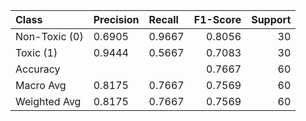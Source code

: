 | Class         | Precision   | Recall   |   F1-Score |   Support |
|:--------------|:------------|:---------|-----------:|----------:|
| Non-Toxic (0) | 0.6905      | 0.9667   |     0.8056 |        30 |
| Toxic (1)     | 0.9444      | 0.5667   |     0.7083 |        30 |
| Accuracy      |             |          |     0.7667 |        60 |
| Macro Avg     | 0.8175      | 0.7667   |     0.7569 |        60 |
| Weighted Avg  | 0.8175      | 0.7667   |     0.7569 |        60 |